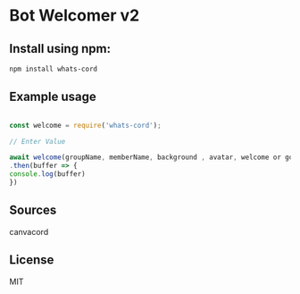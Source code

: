 Bot Welcomer v2
====================

## Install using npm:

``` bash
npm install whats-cord
```

## Example usage

```javascript

const welcome = require('whats-cord');

// Enter Value

await welcome(groupName, memberName, background , avatar, welcome or goodbye )
.then(buffer => {
console.log(buffer)
})
```
## Sources

canvacord

## License

MIT
